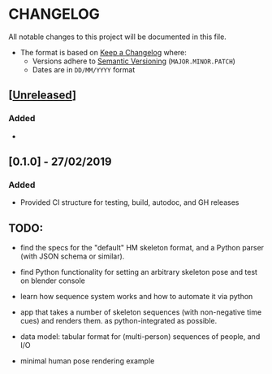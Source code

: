 # CHANGELOG
All notable changes to this project will be documented in this file.

* The format is based on [Keep a Changelog](https://keepachangelog.com/en/1.0.0/) where:
  - Versions adhere to [Semantic Versioning](https://semver.org/spec/v2.0.0.html) (`MAJOR.MINOR.PATCH`)
  - Dates are in `DD/MM/YYYY` format





## [[Unreleased](https://github.com/andres-fr/human-renderer/compare/0.1.0...HEAD)]

### Added
- 

## [0.1.0] - 27/02/2019

### Added
- Provided CI structure for testing, build, autodoc, and GH releases


## TODO:

- find the specs for the "default" HM skeleton format, and a Python parser (with JSON schema or similar).
- find Python functionality for setting an arbitrary skeleton pose and test on blender console
- learn how sequence system works and how to automate it via python
- app that takes a number of skeleton sequences (with non-negative time cues) and renders them. as python-integrated as possible.

- data model: tabular format for (multi-person) sequences of people, and I/O
- minimal human pose rendering example
